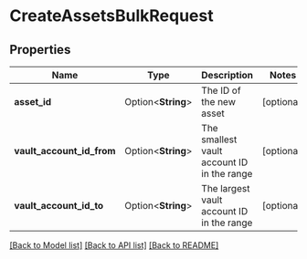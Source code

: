# CreateAssetsBulkRequest

## Properties

Name | Type | Description | Notes
------------ | ------------- | ------------- | -------------
**asset_id** | Option<**String**> | The ID of the new asset | [optional]
**vault_account_id_from** | Option<**String**> | The smallest vault account ID in the range | [optional]
**vault_account_id_to** | Option<**String**> | The largest vault account ID in the range | [optional]

[[Back to Model list]](../README.md#documentation-for-models) [[Back to API list]](../README.md#documentation-for-api-endpoints) [[Back to README]](../README.md)


